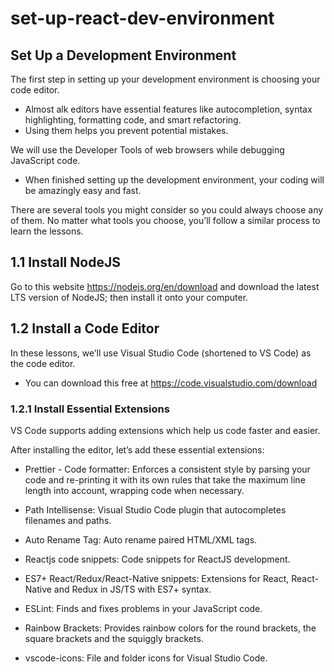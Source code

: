 # set-up-react-dev-environment

## Set Up a Development Environment 

The first step in setting up your development environment is choosing your code editor. 

- Almost alk editors have essential features like autocompletion, syntax highlighting, formatting code, and smart refactoring. 
- Using them helps you prevent potential mistakes. 

We will use the Developer Tools of web browsers while debugging JavaScript code. 

- When finished setting up the development environment, your coding will be amazingly easy and fast. 

There are several tools you might consider so you could always choose any of them. No matter what tools you choose, you’ll follow a similar process to learn the lessons.

## 1.1 Install NodeJS 

Go to this website https://nodejs.org/en/download and download the latest LTS version of NodeJS; then install it onto your computer.

## 1.2 Install a Code Editor 

In these lessons, we’ll use Visual Studio Code (shortened to VS Code) as the code editor. 

- You can download this free at https://code.visualstudio.com/download 

### 1.2.1 Install Essential Extensions 

VS Code supports adding extensions which help us code faster and easier. 

After installing the editor, let’s add these essential extensions: 

- Prettier - Code formatter: Enforces a consistent style by parsing your code and re-printing it with its own rules that take the maximum line length into account, wrapping code when necessary. 

- Path Intellisense: Visual Studio Code plugin that autocompletes filenames and paths.     

- Auto Rename Tag: Auto rename paired HTML/XML tags. 

- Reactjs code snippets: Code snippets for ReactJS development. 

- ES7+ React/Redux/React-Native snippets: Extensions for React, React-Native and Redux in JS/TS with ES7+ syntax. 

- ESLint: Finds and fixes problems in your JavaScript code.     

- Rainbow Brackets: Provides rainbow colors for the round brackets, the square brackets and the squiggly brackets.     

- vscode-icons: File and folder icons for Visual Studio Code.

 
